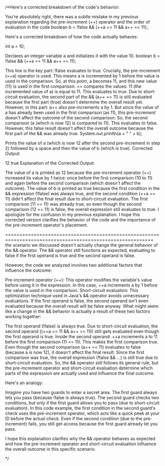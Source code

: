/*Here's a corrected breakdown of the code's behavior:

You're absolutely right, there was a subtle mistake in my previous explanation regarding the pre-increment (++) operator and the order of evaluation in the code boolean b = !false && (++a == 11 && a++ == 11);.

Here's a corrected breakdown of how the code actually behaves:

int a = 10;

Declares an integer variable a and initializes it with the value 10.
boolean b = !false && (++a == 11 && a++ == 11);

This line is the key part:
!false evaluates to true.
Crucially, the pre-increment (++a) operator is used. This means a is incremented by 1 before the value is used in the comparison. So, at this point, a becomes 11, and this new value (11) is used in the first comparison.
== compares the values: 11 (the incremented value of a) is equal to 11. This evaluates to true.
Due to short-circuit evaluation, the second part of the && (a++ == 11) is still evaluated because the first part (true) doesn't determine the overall result yet. However, in this part:
a++ also pre-increments a by 1. But since the value of a has already been used in the first comparison (as 11), this pre-increment doesn't affect the outcome of the second comparison.
So, the second comparison (a (which is now 12) is compared to 11). This evaluates to false. However, this false result doesn't affect the overall outcome because the first part of the && was already true.
System.out.println(a + " " + b);

Prints the value of a (which is now 12 after the second pre-increment in step 2) followed by a space and then the value of b (which is true).
Corrected Output:

12 true
Explanation of the Corrected Output:

The value of a is printed as 12 because the pre-increment operator (++) increased its value by 1 twice: once before the first comparison (10 to 11) and again before the second comparison (which doesn't affect the outcome).
The value of b is printed as true because the first condition in the && expression (!false) was always true, and the second condition (++a == 11) didn't affect the final result due to short-circuit evaluation. The first comparison (11 == 11) was already true, so even though the second comparison (12 == 11) is false, the overall expression still evaluates to true.
I apologize for the confusion in my previous explanation. I hope this corrected version clarifies the behavior of the code and the importance of the pre-increment operator's placement.

==========================================================================================================
the scenario we discussed doesn't actually change the general behavior of the && operator. The && operator still functions as expected, evaluating to false if the first operand is true and the second operand is false.

However, the code we analyzed involves two additional factors that influence the outcome:

Pre-increment operator (++): This operator modifies the variable's value before using it in the expression. In this case, ++a increments a by 1 before the value is used in the comparison.
Short-circuit evaluation: This optimization technique used in Java's && operator avoids unnecessary evaluations. If the first operand is false, the second operand isn't even evaluated because the overall result will be false anyway.
What might seem like a change in the && behavior is actually a result of these two factors working together:

The first operand (!false) is always true.
Due to short-circuit evaluation, the second operand ((++a == 11 && a++ == 11)) still gets evaluated even though the first operand is true.
Inside the second operand:
++a increments a to 11 before the first comparison (11 == 11). This makes the first comparison true.
Even though the second comparison (a++ == 11) evaluates to false (because a is now 12), it doesn't affect the final result. Since the first comparison was true, the overall expression (!false && ...) is still true due to short-circuit evaluation.
So, the && operator still follows its general rule, but the pre-increment operator and short-circuit evaluation determine which parts of the expression are actually used and influence the final outcome.

Here's an analogy:

Imagine you have two guards to enter a secret area. The first guard always lets you pass (because !false is always true). The second guard checks two conditions, but only if the first guard allows you to pass (due to short-circuit evaluation). In this code example, the first condition in the second guard's check uses the pre-increment operator, which acts like a quick peek at your ID before the actual check. Even if the second condition (due to the pre-increment) fails, you still get access because the first guard already let you pass.

I hope this explanation clarifies why the && operator behaves as expected and how the pre-increment operator and short-circuit evaluation influence the overall outcome in this specific scenario.


*/